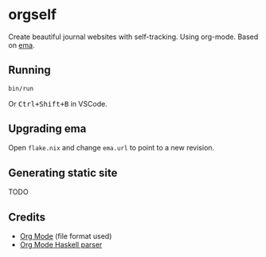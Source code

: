 # orgself

Create beautiful journal websites with self-tracking. Using org-mode. Based on [ema](https://github.com/srid/ema).

## Running

```bash
bin/run
```

Or <kbd>Ctrl+Shift+B</kbd> in VSCode.

## Upgrading ema

Open `flake.nix` and change `ema.url` to point to a new revision.

## Generating static site

TODO

## Credits

- [Org Mode](https://orgmode.org/) (file format used)
- [Org Mode Haskell parser](https://github.com/fosskers/org-mode)

